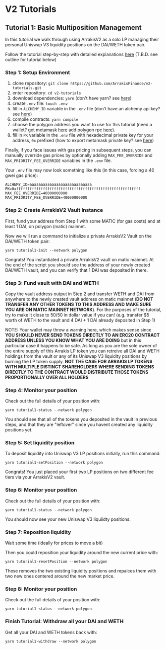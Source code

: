 # V2 Tutorials

## Tutorial 1: Basic Multiposition Management

In this tutorial we walk through using ArrakisV2 as a solo LP managing their personal Uniswap V3 liquidity positions on the DAI/WETH token pair.

Follow the tutorial step-by-step with detailed explanations [here](https://google.com) (T.B.D. see outline for tutorial below)

### Step 1: Setup Environment

1. clone repository: `git clone https://github.com/ArrakisFinance/v2-tutorials.git`
2. enter repository: `cd v2-tutorials`
3. download dependencies: `yarn` (don't have yarn? see [here](https://classic.yarnpkg.com/lang/en/docs/install/#mac-stable))
4. create `.env` file: `touch .env`
5. fill in `ALCHEMY_ID` variable in the `.env` file (don't have an alchemy api key? see [here](https://www.alchemy.com/))
6. compile contracts: `yarn compile`
7. choose the polygon address you want to use for this tutorial (need a wallet? get metamask [here](https://metamask.io/) add polygon rpc [here](https://wiki.polygon.technology/docs/develop/metamask/config-polygon-on-metamask/)).
8. fill in `PK` variable in the `.env` file with hexadecimal private key for your address, `0x` prefixed (how to export metamask private key? see [here](https://metamask.zendesk.com/hc/en-us/articles/360015289632-How-to-export-an-account-s-private-key#:~:text=On%20the%20account%20page%2C%20click,click%20%E2%80%9CConfirm%E2%80%9D%20to%20proceed.))

Finally, if you face issues with gas pricing in subsequent steps, you can manually override gas prices by optionally adding `MAX_FEE_OVERRIDE` and `MAX_PRIORITY_FEE_OVERRIDE` variables in the `.env` file.

Your `.env` file may now look something like this (in this case, forcing a 40 gwei gas price):

```
ALCHEMY_ID=aaaaaaaaaaaaaaaaaaaaaaaaaaaa
PK=0xffffffffffffffffffffffffffffffffffffffffffffffffffffffff
MAX_FEE_OVERRIDE=40000000000
MAX_PRIORITY_FEE_OVERRIDE=40000000000
```

### Step 2: Create ArrakisV2 Vault Instance

First, fund your address from Step 1 with some MATIC (for gas costs) and at least 1 DAI, on polygon (matic) mainnet.

Now we will run a command to initialize a private ArrakisV2 Vault on the DAI/WETH token pair:

```
yarn tutorial1-init --network polygon
```

Congrats! You instantiated a private ArrakisV2 vault on matic mainnet. At the end of the script you should see the address of your newly created DAI/WETH vault, and you can verify that 1 DAI was deposited in there.

### Step 3: Fund vault with DAI and WETH

Copy the vault address output in Step 2 and transfer WETH and DAI from anywhere to the newly created vault address on matic mainnet (**DO NOT TRANSFER ANY OTHER TOKENS TO THIS ADDRESS AND MAKE SURE YOU ARE ON MATIC MAINNET NETWORK**). For the purposes of the tutorial, try to make it close to 50/50 in dollar value if you can! (e.g. transfer $5 worth of WETH to the vault and 4 DAI + 1 DAI already deposited in Step 1)

NOTE: Your wallet may throw a warning here, which makes sense since **YOU SHOULD NEVER SEND TOKENS DIRECTLY TO AN ERC20 CONTRACT ADDRESS UNLESS YOU KNOW WHAT YOU ARE DOING** but in this particular case it happens to be safe. As long as you are the sole owner of the entire supply of this Arrakis LP token you can retreive all DAI and WETH holdings from the vault or any of its Uniswap V3 liquidity positions by burning the LP token supply. **NOT THE CASE FOR ARRAKIS LP TOKENS WITH MULTIPLE DISTINCT SHAREHOLDERS WHERE SENDING TOKENS DIRECTLY TO THE CONTRACT WOULD DISTRIBUTE THOSE TOKENS PROPORTIONALLY OVER ALL HOLDERS**

### Step 4: Monitor your position

Check out the full details of your position with:

```
yarn tutorial1-status --network polygon
```

You should see that all of the tokens you deposited in the vault in previous steps, and that they are "leftover" since you havent created any liquidity positions yet.

### Step 5: Set liquidity position

To deposit liquidity into Uniswap V3 LP positions initially, run this command:

```
yarn tutorial1-setPosition --network polygon
```

Congrats! You just placed your first two LP positions on two different fee tiers via your ArrakisV2 vault.

### Step 6: Monitor your position

Check out the full details of your position with:

```
yarn tutorial1-status --network polygon
```

You should now see your new Uniswap V3 liquiidty positions.

### Step 7: Reposition liquidity

Wait some time (ideally for prices to move a bit)

Then you could reposition your liquidity around the new current price with:

```
yarn tutorial1-resetPosition --network polygon
```

These removes the two existing liquidity positions and repalces them with two new ones centered around the new market price.

### Step 8: Monitor your position

Check out the full details of your position with:

```
yarn tutorial1-status --network polygon
```

### Finish Tutorial: Withdraw all your DAI and WETH

Get all your DAI and WETH tokens back with:

```
yarn tutorial1-withdraw --network polygon
```
